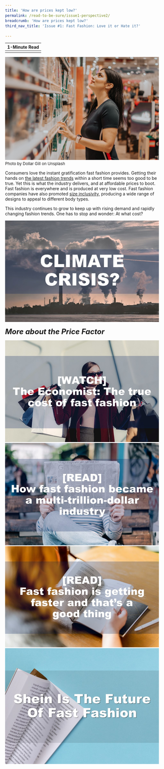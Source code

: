 ```yaml
---
title: 'How are prices kept low?'
permalink: /read-to-be-sure/issue1-perspective2/
breadcrumb: 'How are prices kept low?'
third_nav_title: 'Issue #1: Fast Fashion: Love it or Hate it?'

---
```



| **1-Minute Read** |
| :---------------: |
|                   |

![](../images/dollar-gill-LUzZ1MllFxU-unsplash.jpg)<font size="2">Photo by Dollar Gill on Unsplash</font>  

Consumers love the instant gratification fast fashion provides. Getting their hands on [the latest fashion trends](https://www.drapersonline.com/news/how-the-desire-for-instant-gratification-is-shaping-retail) within a short time seems too good to be true. Yet this is what the industry delivers, and at affordable prices to boot. Fast fashion is everywhere and is produced at very low cost. Fast fashion companies have also promoted [size inclusivity](https://ww.fashionnetwork.com/news/Mango-completes-violeta-integration-shein-tops-plus-size-inclusivity-list,1327389.html), producing a wide range of designs to appeal to different body types. 

This industry continues to grow to keep up with rising demand and rapidly changing fashion trends. One has to stop and wonder: At what cost?

<div>
<div class="row is-multiline">
    <div class="col is-half-desktop is-half-tablet">
<a href="/read-to-be-sure/issue1-perspective3/"><img src="../images/rtbs1-perspective3.jpg" alt="image 2"></a>
</div>
</div>	
</div>



***<font size=5>More about the Price Factor</font>***

<div>
<div class="row is-multiline">
    <div class="col is-half-desktop is-half-tablet">
<a href="https://www.youtube.com/watch?v=tLfNUD0-8ts&feature=emb_imp_woyt"><img src="../images/rtbs1-watch2.jpg" alt="image 2"></a>
</div>
    <div class="col is-half-desktop is-half-tablet">
<a href="https://www.businessofbusiness.com/articles/examining-fast-fashions-appeal-and-issues/"><img src="../images/rtbs1-read1.jpg" alt="image 4"></a>
</div>
    <div class="col is-half-desktop is-half-tablet">
<a href="https://www.themanufacturer.com/articles/fast-fashion-getting-faster-thats-good-thing/"><img src="../images/rtbs1-read3.jpg" alt="image 4"></a>
</div>
    <div class="col is-half-desktop is-half-tablet">
<a href="https://e-tarjome.com/storage/panel/fileuploads/2020-05-06/1588762187_E14818-e-tarjome.pdf"><img src="../images/rtbs1-read2.jpg" alt="image 2"></a>
</div>
</div>	
</div>

